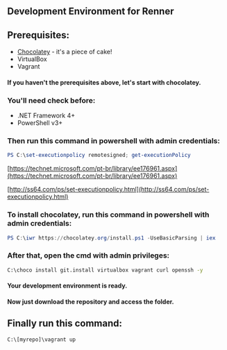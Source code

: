 Development Environment for Renner
-----------------------------------

## Prerequisites:

 - [Chocolatey](https://chocolatey.org/) - it's a piece of cake! 
 - VirtualBox
 - Vagrant

#### If you haven't the prerequisites above, let's start with chocolatey.

### You'll need check before:

 - .NET Framework 4+
 - PowerShell v3+

### Then run this command in powershell with admin credentials:

```powershell
PS C:\set-executionpolicy remotesigned; get-executionPolicy
```

[https://technet.microsoft.com/pt-br/library/ee176961.aspx](https://technet.microsoft.com/pt-br/library/ee176961.aspx)

[http://ss64.com/ps/set-executionpolicy.html](http://ss64.com/ps/set-executionpolicy.html)

### To install chocolatey, run this command in powershell with admin credentials:

```powershell
PS C:\iwr https://chocolatey.org/install.ps1 -UseBasicParsing | iex
```

### After that, open the cmd with admin privileges:

```cmd
C:\choco install git.install virtualbox vagrant curl openssh -y
```

#### Your development environment is ready.

#### Now just download the repository and access the folder.

## Finally run this command:

```cmd
C:\[myrepo]\vagrant up
```